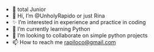 - 👀 total Junior
- 👋 Hi, I’m @UnholyRapido or just Rina
- ✨ I’m interested in experience and practice in coding 
- 🌱 I’m currently learning Python
- 💞️ I’m looking to collaborate on simple python projects
- 📫 How to reach me rapiloco@gmail.com

<!---
UnholyRapido/UnholyRapido is a ✨ special ✨ repository because its `README.md` (this file) appears on your GitHub profile.
You can click the Preview link to take a look at your changes.
--->
